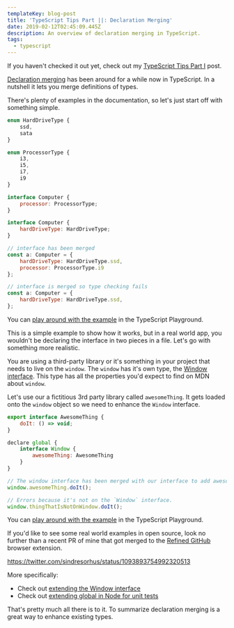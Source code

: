 ```yaml
---
templateKey: blog-post
title: 'TypeScript Tips Part ||: Declaration Merging'
date: 2019-02-12T02:45:09.445Z
description: An overview of declaration merging in TypeScript.
tags:
  - typescript
---
```

If you haven't checked it out yet, check out my [TypeScript Tips Part I](https://www.iamdeveloper.com/blog/2019-01-24-typescript-tips-part-i/) post.

[Declaration merging](https://www.typescriptlang.org/docs/handbook/declaration-merging.html) has been around for a while now in TypeScript. In a nutshell it lets you merge definitions of types.

There's plenty of examples in the documentation, so let's just start off with something simple.

```javascript
enum HardDriveType {
	ssd,
	sata
}

enum ProcessorType {
	i3,
	i5,
	i7,
	i9
}

interface Computer {
	processor: ProcessorType;
}

interface Computer {
	hardDriveType: HardDriveType;
}

// interface has been merged
const a: Computer = {
	hardDriveType: HardDriveType.ssd,
	processor: ProcessorType.i9
};

// interface is merged so type checking fails
const a: Computer = {
	hardDriveType: HardDriveType.ssd,
};
```

You can [play around with the example](https://www.typescriptlang.org/play/#src=enum%20HardDriveType%20%7B%0D%0A%09ssd%2C%0D%0A%09sata%0D%0A%7D%0D%0A%0D%0Aenum%20ProcessorType%20%7B%0D%0A%09i3%2C%0D%0A%09i5%2C%0D%0A%09i7%2C%0D%0A%09i9%0D%0A%7D%0D%0A%0D%0Ainterface%20Computer%20%7B%0D%0A%09processor%3A%20ProcessorType%3B%0D%0A%7D%0D%0A%0D%0Ainterface%20Computer%20%7B%0D%0A%09hardDriveType%3A%20HardDriveType%3B%0D%0A%7D%0D%0A%0D%0A%2F%2F%20interface%20has%20been%20merged%0D%0Aconst%20a%3A%20Computer%20%3D%20%7B%0D%0A%09hardDriveType%3A%20HardDriveType.ssd%2C%0D%0A%09processor%3A%20ProcessorType.i9%0D%0A%7D%3B%0D%0A%0D%0A%2F%2F%20interface%20is%20merged%20so%20type%20checking%20fails%0D%0Aconst%20a%3A%20Computer%20%3D%20%7B%0D%0A%09hardDriveType%3A%20HardDriveType.ssd%2C%0D%0A%7D%3B) in the TypeScript Playground.

This is a simple example to show how it works, but in a real world app, you wouldn't be declaring the interface in two pieces in a file. Let's go with something more realistic.

You are using a third-party library or it's something in your project that needs to live on the `window`. The `window` has it's own type, the [Window interface](https://github.com/Microsoft/TypeScript/blob/master/lib/lib.dom.d.ts#L16513). This type has all the properties you'd expect to find on MDN about `window`.

Let's use our a fictitious 3rd party library called `awesomeThing`. It gets loaded onto the `window` object so we need to enhance the `Window` interface.

```javascript
export interface AwesomeThing {
	doIt: () => void;
}

declare global {
	interface Window {
		awesomeThing: AwesomeThing
	}
}

// The window interface has been merged with our interface to add awesomeThing.
window.awesomeThing.doIt();

// Errors because it's not on the `Window` interface.
window.thingThatIsNotOnWindow.doIt();
```
You can [play around with the example](https://www.typescriptlang.org/play/#src=export%20interface%20AwesomeThing%20%7B%0D%0A%09doIt%3A%20()%20%3D%3E%20void%3B%0D%0A%7D%0D%0A%0D%0Adeclare%20global%20%7B%0D%0A%09interface%20Window%20%7B%0D%0A%09%09awesomeThing%3A%20AwesomeThing%0D%0A%09%7D%0D%0A%7D%0D%0A%0D%0A%2F%2F%20The%20window%20interface%20has%20been%20merged%20with%20our%20interface%20to%20add%20awesomeThing.%0D%0Awindow.awesomeThing.doIt()%3B%0D%0A%0D%0A%2F%2F%20Errors%20because%20it's%20not%20on%20the%20%60Window%60%20interface.%0D%0Awindow.thingThatIsNotOnWindow.doIt()%3B) in the TypeScript Playground.

If you'd like to see some real world examples in open source, look no further than a recent PR of mine that got merged to the [Refined GitHub](https://github.com/sindresorhus/refined-github/pull/1750) browser extension.

https://twitter.com/sindresorhus/status/1093893754992320513

More specifically:
- Check out [extending the Window interface](https://github.com/sindresorhus/refined-github/blob/master/source/content.ts#L91)
- Check out [extending global in Node for unit tests](https://github.com/sindresorhus/refined-github/blob/master/test/fixtures/globals.ts#L6)

That's pretty much all there is to it. To summarize declaration merging is a great way to enhance existing types.

